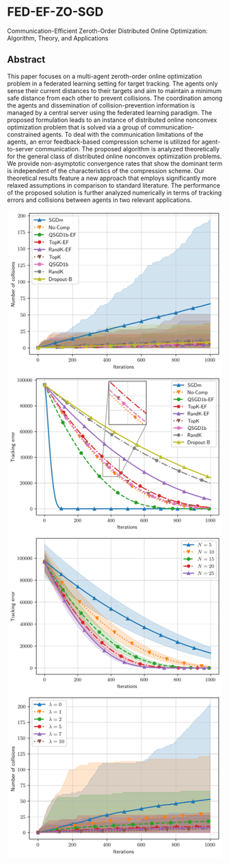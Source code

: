# FED-EF-ZO-SGD
Communication-Efficient Zeroth-Order Distributed Online Optimization: Algorithm, Theory, and Applications

## Abstract 

This paper focuses on a multi-agent zeroth-order online optimization problem in a federated learning setting for target tracking. The agents only sense their current distances to their targets and aim to maintain a minimum safe distance from each other to prevent collisions. The coordination among the agents and dissemination of collision-prevention information is managed by a central server using the federated learning paradigm. The proposed formulation leads to an instance of distributed online nonconvex optimization problem that is solved via a group of communication-constrained agents. To deal with the communication limitations of the agents, an error feedback-based compression scheme is utilized for agent-to-server communication. The proposed algorithm is analyzed theoretically for the general class of distributed online nonconvex optimization problems. We provide non-asymptotic convergence rates that show the dominant term is independent of the characteristics of the compression scheme. Our theoretical results feature a new approach that employs significantly more relaxed assumptions in comparison to standard literature. The performance of the proposed solution is further analyzed numerically in terms of tracking errors and collisions between agents in two relevant applications.

![](Figures/collisions-w-margins.png)
![](Figures/tracking-errors.png)
![](Figures/varying-N.png)
![](Figures/varying-lambda.png)
